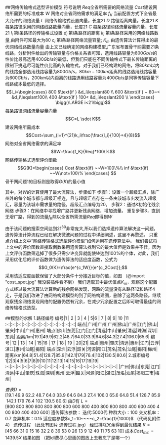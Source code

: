 ##网络传输格式选型评价模型
符号说明
$Req$全省所需要的网络流量
$Cost$建设网络所需要的标准成本
$W$ 网络对全省网络需求的满足率
$f_K$ 当前配置方式下全省最大允许的网络流量
$L$ 网络传输格式设置向量，长度21
$D$ 路径距离向量，长度21
$K$ 每条路径采用的网络线路数量向量，长度21
$C$ 每条路径网络流量容量向量，长度21
$l_i$ 第i条路径的传输格式设置
$d_i$ 第i条路径的距离
$k_i$ 第i条路径采用的网络线路数量,由附件可知最大为80
$c_i$ 第i条路径网络流量容量;
$K_m$ 由遗传算法计算得出的最优网络线路数量向量
由上文已经确定的网络构建模型,广东省布置骨干网需要21条线路，分析附件给出的传输容量与价格关系表可知，选用线路容量为$800Gb/s$的性价比最高选用$400Gb/s$的最低，但我们只能在不同传输格式下最长传输距离的限制下挑选尽可能性价比高的传输格式，对于我们已经构建的网络，将$80km$以内的线路全部选用线路容量为$800Gb/s$，$80km-100km$距离的线路选用线路容量为$600Gb/s$，$200km$以内距离的线路选用线路容量为$400Gb/s$是同等传输容量下线路成本最低的选择。$$l_i=\begin{cases}
   800 &\text{if }  &d_i\leqslant80 \\
   600 &\text{if }  ~ 80~< &d_i\leqslant100\\
   400 &\text{if }  100< &d_i\leqslant200 \\
\end{cases} \bigg(\LARGE i<21\bigg)$$
每条路径网络流量容量向量$$C=L \sdot K$$
建设网络所需成本$$Cost=\sum_{i=1}^{21}k_i\frac{\frac{l_i}{100}+4}{8}$$
网络对全省网络需求的满足率$$W=\frac{f_K}{Req}*100\%$$
网络传输格式选型评价函数$$G(K)=\begin{cases}
    Cost &\text{if} ~~W=100\%\\
    inf    &\text{if} ~~W\not=100\%
\end{cases}
$$
骨干网问题1的目标则是取得$G(K)$的最小值

其中，对$W$的计算使用了最大流算法，步骤如下
步骤1：设置一个超级汇点，除广州外的每个城市都与超级汇相连，且与超级汇点存在一条由该城市出发流入超级汇，容量为该城市需求量的路径，超级汇点编号为20。
步骤2：通过$K$初始化残余网络
步骤3：在网络中寻找增广路并更新残余网络，增加流量。
重复步骤3，直到无增广路，得到的流量$f_K$除以全省所需流量$Req$即得到$W$

由于该问题的搜索空间达到$21^{80}$非常庞大,所以我们选择遗传算法解决这一问题，遗传算法计算流程已经在解决微波问题的过程中详细阐述，这里不再赘述。
只重点介绍上文中“网络传输格式选型评价模型”如何运用在遗传算法中。
我们尝试将上文中的评价函数直接取倒数采用遗传算法找到它的最大值但是效果并不佳，因为上文评价函数筛选掉了很多只需少许变异就能使$W$达到$100\%$的个体，对此，我们采用优化后的评价函数做为遗传算法的适应度函数，公式为$$G_0(K)=\frac{e^{c_1W}}{e^{c_2Cost}};$$
采用该适应度函数保留了大部分条件十分接近目标的值，如图
（@import "cost_spot.jpg" 我没装插件看不到）
我们选取其中最优值点$K_m$，观察这个配置方式经过最大流算法计算后的残余网络发现，网路的流量没有从路径12和路径4走，于是我们改进了由网络构建模型的到了网络构建图，删除了这两条路径。继续观察残余网络发现网络的配置仍然有冗余，在减少冗余配置之后即可取得最佳的网络传输格式选型。

##模型的求解
1.路径编号
编号|1 | 2 | 3 | 4 | 5|6  | 7 |  8| 9| 10 |11
:-:|:-:|:-:|:-:|:-:|:-:|:-:|:-:|:-:|:-:|:-:|:-:|
端点|广州|广州|广州|佛山|广州|江门|佛山|肇庆|中山|广州|惠州|
端点|佛山|东莞|江门|江门|清远|中山|肇庆|清远|珠海|深圳|东莞|
距离/km|19.1|49.9|62.2|48.7|64.0|33.9|64.6|84.3|27.4|106.0|65.6|
编号| 12 | 13 | 14 | 15|16   |  17 |  18 |   19 | 20|21|
端点|惠州|肇庆|清远|惠州|江门|云浮|湛江|惠州|汕尾|揭阳|
端点|深圳|云浮|韶关|河源|阳江|茂名|茂名|汕尾|揭阳|梅州|
距离/km|64.8|51.4|128.7|85.9|142.1|179|76.4|102|130.5|80.6|
2.城市编号
1|2|3|4|5|6|7|8|9|10|11|12|13|14|15|16|17|18|19|
:-:|:-:|:-:|:-:|:-:|:-:|:-:|:-:|:-:|:-:|:-:|:-:|:-:|:-:|:-:|:-:|:-:|:-:|:-:|
|广州|佛山|东莞|江门|清远|中山|肇庆|珠海|深圳|惠州|云浮|韶关|河源|阳江|湛江|茂名|汕尾|揭阳三市|梅州|

$查表D=[19.1~49.9~62.2~48.7~64.0~33.9~64.6~84.3~27.4~106.0~65.6~64.8~51.4~128.7~85.9~142.1~179~76.4~102~130.5~80.6]$
由$D$有
$L=[800~800~800~800~800~800~800~600~800~400~800~800~800~400~600~400~400~800~400~400~600]$
遗传算法参数：
迭代:5000代
种群大小：100
交叉机率：0.7
变异机率：0.15
适应度参数$c_1=10~~~~c_2=\frac{1}{1000}$ 
（代码见附件4）
遗传过程
（此处有图片 遗传过程.jpg）
经过排除冗余得到最优结果
$K=[45~66~31~0~15~16~32~2~8~36~53~0~26~13~9~12~40~11~75~63~10]$
成本$Cost_{min}=1439.5X$
结果如图
（把ldl费尽心思画的图放上去我忘了是哪一个）